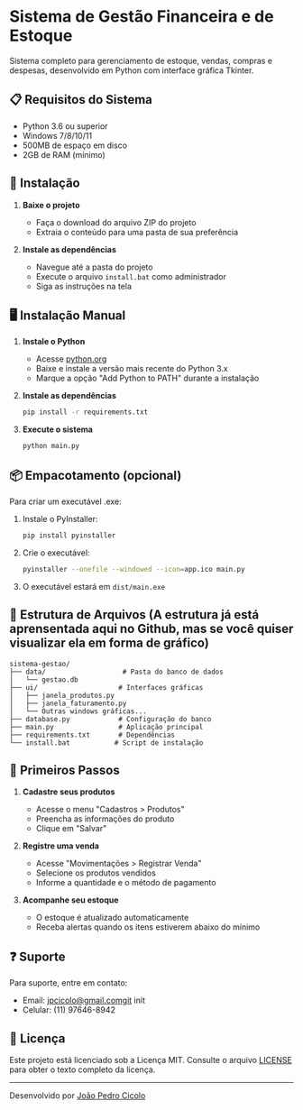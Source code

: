 # Sistema de Gestão Financeira e de Estoque

Sistema completo para gerenciamento de estoque, vendas, compras e despesas, desenvolvido em Python com interface gráfica Tkinter.

## 📋 Requisitos do Sistema

- Python 3.6 ou superior
- Windows 7/8/10/11
- 500MB de espaço em disco
- 2GB de RAM (mínimo)

## 🚀 Instalação 

1. **Baixe o projeto**
   - Faça o download do arquivo ZIP do projeto
   - Extraia o conteúdo para uma pasta de sua preferência

2. **Instale as dependências**
   - Navegue até a pasta do projeto
   - Execute o arquivo `install.bat` como administrador
   - Siga as instruções na tela

## 🖥️ Instalação Manual

1. **Instale o Python**
   - Acesse [python.org](https://www.python.org/downloads/)
   - Baixe e instale a versão mais recente do Python 3.x
   - Marque a opção "Add Python to PATH" durante a instalação

2. **Instale as dependências**
   ```bash
   pip install -r requirements.txt
   ```

3. **Execute o sistema**
   ```bash
   python main.py
   ```

## 📦 Empacotamento (opcional)

Para criar um executável .exe:

1. Instale o PyInstaller:
   ```bash
   pip install pyinstaller
   ```

2. Crie o executável:
   ```bash
   pyinstaller --onefile --windowed --icon=app.ico main.py
   ```

3. O executável estará em `dist/main.exe`

## 📂 Estrutura de Arquivos (A estrutura já está aprensentada aqui no Github, mas se você quiser visualizar ela em forma de gráfico)

```
sistema-gestao/
├── data/                   # Pasta do banco de dados
│   └── gestao.db          
├── ui/                    # Interfaces gráficas
│   ├── janela_produtos.py
│   ├── janela_faturamento.py
│   └── Outras windows gráficas...
├── database.py            # Configuração do banco
├── main.py                # Aplicação principal
├── requirements.txt       # Dependências
└── install.bat           # Script de instalação
```

## 📝 Primeiros Passos

1. **Cadastre seus produtos**
   - Acesse o menu "Cadastros > Produtos"
   - Preencha as informações do produto
   - Clique em "Salvar"

2. **Registre uma venda**
   - Acesse "Movimentações > Registrar Venda"
   - Selecione os produtos vendidos
   - Informe a quantidade e o método de pagamento

3. **Acompanhe seu estoque**
   - O estoque é atualizado automaticamente
   - Receba alertas quando os itens estiverem abaixo do mínimo

## ❓ Suporte

Para suporte, entre em contato:
- Email: jpcicolo@gmail.comgit init
- Celular: (11) 97646-8942

## 📄 Licença

Este projeto está licenciado sob a Licença MIT. Consulte o arquivo [LICENSE](LICENSE) para obter o texto completo da licença.

---

Desenvolvido por [João Pedro Cicolo](mailto:jpcicolo@gmail.com)
